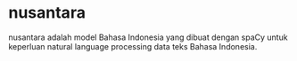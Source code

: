 # nusantara

nusantara adalah model Bahasa Indonesia yang dibuat dengan spaCy untuk keperluan natural language processing data teks Bahasa Indonesia.
